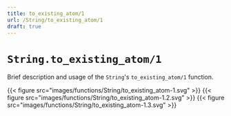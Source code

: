 ```yaml
---
title: to_existing_atom/1
url: /String/to_existing_atom/1
draft: true
---
```


# `String.to_existing_atom/1`
Brief description and usage of the `String`'s `to_existing_atom/1` function.

{{< figure src="images/functions/String/to_existing_atom-1.svg" >}}
{{< figure src="images/functions/String/to_existing_atom-1.2.svg" >}}
{{< figure src="images/functions/String/to_existing_atom-1.3.svg" >}}
